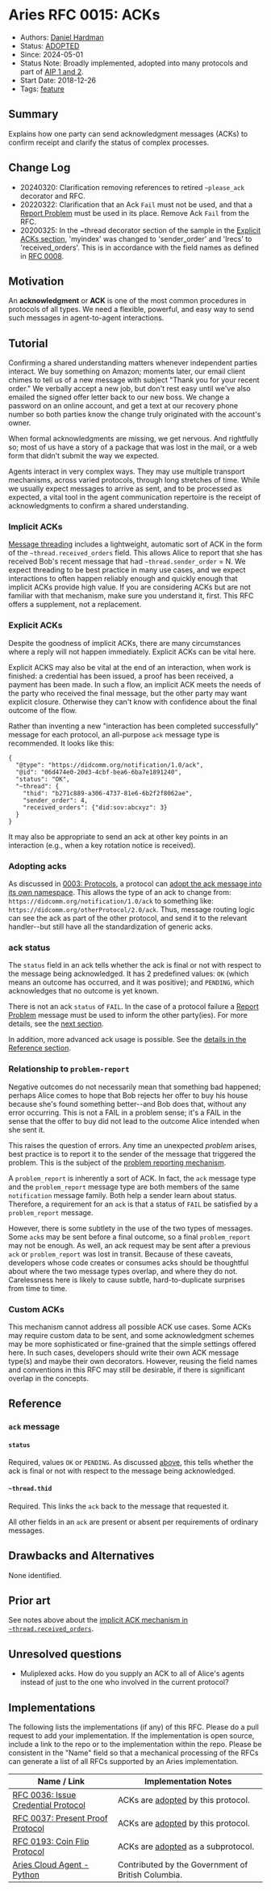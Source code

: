 # Aries RFC 0015: ACKs

- Authors: [Daniel Hardman](mailto:daniel.hardman@gmail.com)
- Status: [ADOPTED](/README.md#adopted)
- Since: 2024-05-01
- Status Note: Broadly implemented, adopted into many protocols and part of [AIP 1 and 2](../../concepts/0302-aries-interop-profile/README.md).
- Start Date: 2018-12-26
- Tags: [feature](/tags.md#feature)

## Summary

Explains how one party can send acknowledgment
messages (ACKs) to confirm receipt and clarify the status of complex processes.

## Change Log

- 20240320: Clarification removing references to retired `~please_ack` decorator and RFC.
- 20220322: Clarification that an Ack `Fail` must not be used, and that a [Report Problem](../0035-report-problem/README.md) must be used in its place. Remove Ack `Fail` from the RFC.
- 20200325: In the ~thread decorator section of the sample in the [Explicit ACKs section](#explicit-acks), 'myindex' was changed to 'sender_order' and 'lrecs' to 'received_orders'. This is in accordance with the field names as defined in [RFC 0008](https://github.com/hyperledger/aries-rfcs/tree/64e5e55c123b2efaf38f4b0911a71a1c40a7f29d/concepts/0008-message-id-and-threading#threaded-messages).

## Motivation

An __acknowledgment__ or __ACK__ is one of the most common procedures in protocols
of all types. We need a flexible, powerful, and easy way to send such
messages in agent-to-agent interactions.

## Tutorial

Confirming a shared understanding matters whenever independent parties interact.
We buy something on Amazon; moments later, our email client chimes to tell us of
a new message with subject "Thank you for your recent order." We verbally accept
a new job, but don't rest easy until we've also emailed the signed offer letter
back to our new boss. We change a password on an online account, and get a text
at our recovery phone number so both parties know the change truly originated
with the account's owner.

When formal acknowledgments are missing, we get nervous. And rightfully so; most
of us have a story of a package that was lost in the mail, or a web form
that didn't submit the way we expected.

Agents interact in very complex ways. They may use multiple transport mechanisms,
across varied protocols, through long stretches of time. While we usually expect
messages to arrive as sent, and to be processed as expected, a vital tool in the
agent communication repertoire is the receipt of acknowledgments to confirm a
shared understanding.

### Implicit ACKs

[Message threading](../../concepts/0008-message-id-and-threading/README.md) includes
a lightweight, automatic sort of ACK in the form of the `~thread.received_orders` field.
This allows Alice to report that she has received Bob's recent message that had
`~thread.sender_order` = N. We expect threading to be best practice in many use cases,
and we expect interactions to often happen reliably enough and quickly enough that
implicit ACKs provide high value. If you are considering ACKs but are not familiar
with that mechanism, make sure you understand it, first. This RFC offers a
supplement, not a replacement.

### Explicit ACKs

Despite the goodness of implicit ACKs, there are many circumstances where a
reply will not happen immediately. Explicit ACKs can be vital here.

Explicit ACKS may also be vital at the end of an interaction, when work is finished:
a credential has been issued, a proof has
been received, a payment has been made. In such a flow, an implicit ACK meets the
needs of the party who received the final message, but the other party may want
explicit closure. Otherwise they can't know with confidence about the final
outcome of the flow.

Rather than inventing a new "interaction has been completed successfully" message
for each protocol, an all-purpose `ack` message type is recommended. It looks like
this:

``` jsonc
{
  "@type": "https://didcomm.org/notification/1.0/ack",
  "@id": "06d474e0-20d3-4cbf-bea6-6ba7e1891240",
  "status": "OK",
  "~thread": {
    "thid": "b271c889-a306-4737-81e6-6b2f2f8062ae",
    "sender_order": 4,
    "received_orders": {"did:sov:abcxyz": 3}
  }
}
```

It may also be appropriate to send an ack at other key points in an interaction
(e.g., when a key rotation notice is received).

### Adopting acks

As discussed in [0003: Protocols](../../concepts/0003-protocols/README.md), a protocol can [adopt the ack message into
its own namespace](../../0000-template-protocol.md#adopted-messages).
This allows the type of an ack to change from:
    `https://didcomm.org/notification/1.0/ack`
to something like:
    `https://didcomm.org/otherProtocol/2.0/ack`.
Thus, message routing
logic can see the ack as part of the other protocol, and send it to the relevant
handler--but still have all the standardization of generic acks.

### ack status

The `status` field in an ack tells whether the ack is final or not with respect
to the message being acknowledged. It has 2 predefined values: `OK` (which means
an outcome has occurred, and it was positive); and `PENDING`, which acknowledges
that no outcome is yet known.

There is not an ack `status` of `FAIL`. In the case of a protocol failure a
[Report Problem](../0035-report-problem/README.md) message must be used to
inform the other party(ies). For more details, see the [next
section](#relationship-to-problem-report).

In addition, more advanced ack usage is possible. See the [details in the
Reference section](#reference).

### Relationship to `problem-report`

Negative outcomes do not necessarily mean that something bad happened; perhaps
Alice comes to hope that Bob rejects her offer to buy his house because she's
found something better--and Bob does that, without any error occurring. This
is not a FAIL in a problem sense; it's a FAIL in the sense that the offer to
buy did not lead to the outcome Alice intended when she sent it.

This raises the question of errors. Any time an unexpected *problem*
arises, best practice is to report it to the sender of the message that
triggered the problem. This is the subject of the [problem reporting mechanism](../0035-report-problem/README.md).

A `problem_report` is inherently a sort of ACK. In fact, the `ack` message type
and the `problem_report` message type are both members of the same
`notification` message family. Both help a sender learn about status. Therefore,
a requirement for an `ack` is that a status of `FAIL` be satisfied by a
`problem_report` message.

However, there is some subtlety in the use of the two types of messages.
Some `ack`s may be sent before a final outcome, so a final `problem_report`
may not be enough. As well, an ack request may be sent after a previous
`ack` or `problem_report` was lost in transit. Because of these caveats, developers
whose code creates or consumes acks should be thoughtful about where the two message
types overlap, and where they do not. Carelessness here is likely to cause subtle,
hard-to-duplicate surprises from time to time.

### Custom ACKs

This mechanism cannot address all possible ACK use cases. Some ACKs may
require custom data to be sent, and some acknowledgment schemes may be more
sophisticated or fine-grained that the simple settings offered here.
In such cases, developers should write their own ACK message type(s) and
maybe their own decorators. However, reusing the field names and conventions
in this RFC may still be desirable, if there is significant overlap in the
concepts.

## Reference

### `ack` message

#### __`status`__

Required, values `OK` or `PENDING`. As discussed [above](#ack-status), this tells whether the ack is final
or not with respect to the message being acknowledged.

#### __`~thread.thid`__

Required. This links the `ack` back to the message that requested it.

All other fields in an `ack` are present or absent per requirements of ordinary
messages.

## Drawbacks and Alternatives

None identified.

## Prior art

See notes above about the [implicit ACK mechanism in `~thread.received_orders`](#implicit-acks).

## Unresolved questions

- Muliplexed acks. How do you supply an ACK to all of Alice's agents instead of just to the one who involved in the current protocol?

## Implementations

The following lists the implementations (if any) of this RFC. Please do a pull request to add your implementation. If the implementation is open source, include a link to the repo or to the implementation within the repo. Please be consistent in the "Name" field so that a mechanical processing of the RFCs can generate a list of all RFCs supported by an Aries implementation.

Name / Link | Implementation Notes
--- | ---
[RFC 0036: Issue Credential Protocol](../0036-issue-credential/README.md) | ACKs are [adopted](../../0000-template-protocol.md#adopted-messages) by this protocol.
[RFC 0037: Present Proof Protocol](../0037-present-proof/README.md) | ACKs are [adopted](../../0000-template-protocol.md#adopted-messages) by this protocol.
[RFC 0193: Coin Flip Protocol](../0193-coin-flip/README.md) | ACKs are [adopted](../../0000-template-protocol.md#adopted-messages) as a subprotocol.
[Aries Cloud Agent - Python](https://github.com/hyperledger/aries-cloudagent-python) | Contributed by the Government of British Columbia.
